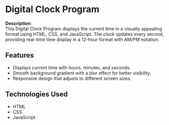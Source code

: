 # Digital Clock Program

**Description**:  
This Digital Clock Program displays the current time in a visually appealing format using HTML, CSS, and JavaScript. The clock updates every second, providing real-time time display in a 12-hour format with AM/PM notation.

## Features
- Displays current time with hours, minutes, and seconds.
- Smooth background gradient with a blur effect for better visibility.
- Responsive design that adjusts to different screen sizes.

## Technologies Used
- HTML
- CSS
- JavaScript
